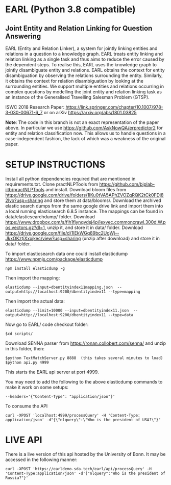 # EARL (Python 3.8 compatible)
## Joint Entity and Relation Linking for Question Answering

EARL (Entity and Relation Linker), a system for jointly linking entities and relations in a question to a knowledge graph. EARL treats entity linking and relation linking as a single task and thus aims to reduce the error caused by the dependent steps. To realise this, EARL uses the knowledge graph to jointly disambiguate entity and relations. EARL obtains the context for entity disambiguation by observing the relations surrounding the entity. Similarly, it obtains the context for relation disambiguation by looking at the surrounding entities. We support multiple entities and relations occurring in complex questions by modelling the joint entity and relation linking task as an instance of the Generalised Travelling Salesman Problem (GTSP).

ISWC 2018 Research Paper: https://link.springer.com/chapter/10.1007/978-3-030-00671-6_7 or on arXiv https://arxiv.org/abs/1801.03825

**Note**: The code in this branch is not an exact representation of the paper above. In particular we use https://github.com/AskNowQA/erpredictor2 for entity and relation classification now. This allows us to handle questions in a case-independent fashion, the lack of which was a weakness of the original paper.

# SETUP INSTRUCTIONS

 Install all python dependencies required that are mentioned in requirements.txt. Clone practNLPTools from https://github.com/biplab-iitb/practNLPTools and install. Download bloom files from https://drive.google.com/drive/folders/1lKu0tVA5APhZVOZqRQK2tCk0FDj82lvo?usp=sharing and store them at data/blooms/.  Download the archived elastic search dumps from the same google drive link and import them into a local running elasticsearch 6.8.5 instance. The mappings can be found in data/elasticsearchdump/ folder. Download https://www.dropbox.com/s/flh1fjynqvdsj4p/lexvec.commoncrawl.300d.W.pos.vectors.gz?dl=1, unzip it, and store it in data/ folder. Download https://drive.google.com/file/d/1IEkWGq89bc2UgWj--JkxOKztjXxxjkec/view?usp=sharing (unzip after download) and store it in data/ folder.

To import elasticsearch data one could install elasticdump https://www.npmjs.com/package/elasticdump

    npm install elasticdump -g

Then import the mapping:

    elasticdump --input=dbentityindex11mapping.json  --output=http://localhost:9200/dbentityindex11 --type=mapping

Then import the actual data:

    elasticdump --limit=10000 --input=dbentityindex11.json  --output=http://localhost:9200/dbentityindex11 --type=data

Now go to EARL/ code checkout folder:

    $cd scripts/

Download SENNA parser from https://ronan.collobert.com/senna/ and unzip in this folder, then:

    $python TextMatchServer.py 8888  (this takes several minutes to load)
    $python api.py 4999

This starts the EARL api server at port 4999.

You may need to add the following to the above elasticdump commands to make it work on some setups:

    --headers='{"Content-Type": "application/json"}'


To consume the API

    curl -XPOST 'localhost:4999/processQuery' -H 'Content-Type: application/json' -d"{\"nlquery\":\"Who is the president of USA?\"}"

# LIVE API

  There is a live version of this api hosted by the University of Bonn. It may be accessed in the following manner:

    curl -XPOST 'https://earldemo.sda.tech/earl/api/processQuery' -H 'Content-Type:application/json' -d'{"nlquery":"Who is the president of Russia?"}'
